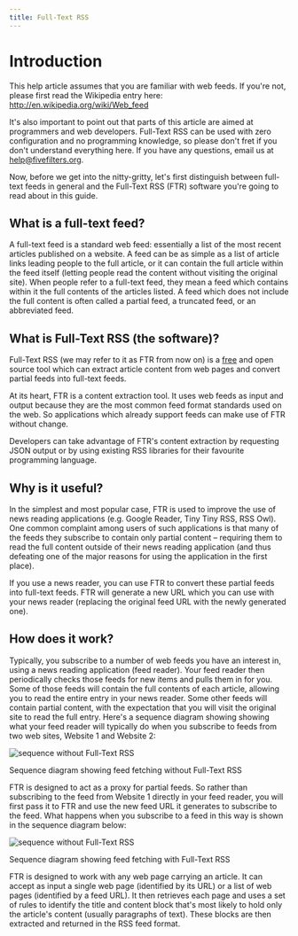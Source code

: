 ```yaml
---
title: Full-Text RSS
---
```


# Introduction

This help article assumes that you are familiar with web feeds. If you're not, please first read the Wikipedia entry here: http://en.wikipedia.org/wiki/Web_feed

It's also important to point out that parts of this article are aimed at programmers and web developers. Full-Text RSS can be used with zero configuration and no programming knowledge, so please don't fret if you don't understand everything here. If you have any questions, email us at help@fivefilters.org.

Now, before we get into the nitty-gritty, let's first distinguish between full-text feeds in general and the Full-Text RSS (FTR) software you're going to read about in this guide.

## What is a full-text feed?

A full-text feed is a standard web feed: essentially a list of the most recent articles published on a website. A feed can be as simple as a list of article links leading people to the full article, or it can contain the full article within the feed itself (letting people read the content without visiting the original site). When people refer to a full-text feed, they mean a feed which contains within it the full contents of the articles listed. A feed which does not include the full content is often called a partial feed, a truncated feed,  or an abbreviated feed.

## What is Full-Text RSS (the software)?

Full-Text RSS (we may refer to it as FTR from now on) is a [free](https://www.gnu.org/philosophy/free-sw.html) and open source tool which can extract article content from web pages and convert partial feeds into full-text feeds.

At its heart, FTR is a content extraction tool. It uses web feeds as input and output because they are the most common feed format standards used on the web. So applications which already support feeds can make use of FTR without change.

Developers can take advantage of FTR's content extraction by requesting JSON output or by using existing RSS libraries for their favourite programming language.

## Why is it useful?

In the simplest and most popular case, FTR is used to improve the use of news reading applications (e.g. Google Reader, Tiny Tiny RSS, RSS Owl). One common complaint among users of such applications is that many of the feeds they subscribe to contain only partial content – requiring them to read the full content outside of their news reading application (and thus defeating one of the major reasons for using the application in the first place).

If you use a news reader, you can use FTR to convert these partial feeds into full-text feeds. FTR will generate a new URL which you can use with your news reader (replacing the original feed URL with the newly generated one).

## How does it work?

Typically, you subscribe to a number of web feeds you have an interest in, using a news reading application (feed reader). Your feed reader then periodically checks those feeds for new items and pulls them in for you. Some of those feeds will contain the full contents of each article, allowing you to read the entire entry in your news reader. Some other feeds will contain partial content, with the expectation that you will visit the original site to read the full entry. Here's a sequence diagram showing showing what your feed reader will typically do when you subscribe to feeds from two web sites, Website 1 and Website 2:

![sequence without Full-Text RSS](/images/full-text-rss/feed-reader.png)

Sequence diagram showing feed fetching without Full-Text RSS

FTR is designed to act as a proxy for partial feeds. So rather than subscribing to the feed from Website 1 directly in your feed reader, you will first pass it to FTR and use the new feed URL it generates to subscribe to the feed. What happens when you subscribe to a feed in this way is shown in the sequence diagram below:

![sequence without Full-Text RSS](/images/full-text-rss/full-text-rss-sequence.png)

Sequence diagram showing feed fetching with Full-Text RSS

FTR is designed to work with any web page carrying an article. It can accept as input a single web page (identified by its URL) or a list of web pages (identified by a feed URL). It then retrieves each page and uses a set of rules to identify the title and content block that's most likely to hold only the article's content (usually paragraphs of text). These blocks are then extracted and returned in the RSS feed format.
